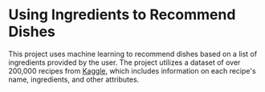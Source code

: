 # Using Ingredients to Recommend Dishes

This project uses machine learning to recommend dishes based on a list of ingredients provided by the user. The project utilizes a dataset of over 200,000 recipes from [Kaggle](https://www.kaggle.com/datasets/shuyangli94/food-com-recipes-and-user-interactions), which includes information on each recipe's name, ingredients, and other attributes.

